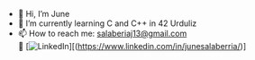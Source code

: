 - 👋 Hi, I’m June
- 🌱 I’m currently learning C and C++ in 42 Urduliz
- 📫 How to reach me: salaberiaj13@gmail.com  
💼 [![LinkedIn](https://img.shields.io/badge/LinkedIn-%230077B5?style=flat&logo=linkedin&logoColor=white)][(https://www.linkedin.com/in/junesalaberria/)]
